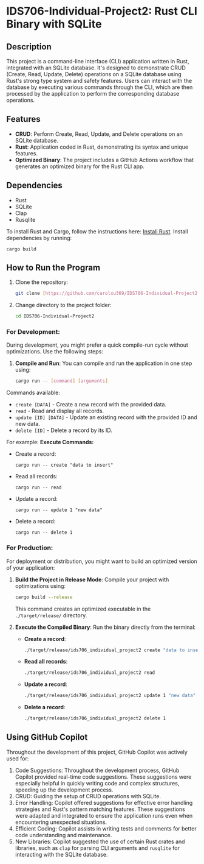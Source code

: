 # IDS706-Individual-Project2: Rust CLI Binary with SQLite

## Description
This project is a command-line interface (CLI) application written in Rust, integrated with an SQLite database. It's designed to demonstrate CRUD (Create, Read, Update, Delete) operations on a SQLite database using Rust's strong type system and safety features. Users can interact with the database by executing various commands through the CLI, which are then processed by the application to perform the corresponding database operations.

## Features
- **CRUD**: Perform Create, Read, Update, and Delete operations on an SQLite database.
- **Rust**: Application coded in Rust, demonstrating its syntax and unique features.
- **Optimized Binary**: The project includes a GitHub Actions workflow that generates an optimized binary for the Rust CLI app.

## Dependencies
- Rust
- SQLite
- Clap
- Rusqlite

To install Rust and Cargo, follow the instructions here: [Install Rust](https://www.rust-lang.org/tools/install).
Install dependencies by running:
  ```
  cargo build
  ```

## How to Run the Program

1. Clone the repository:
   ```sh
   git clone [https://github.com/carolxu369/IDS706-Individual-Project2.git]
   ```
2. Change directory to the project folder:
   ```sh
   cd IDS706-Individual-Project2
   ```

### For Development:
During development, you might prefer a quick compile-run cycle without optimizations. Use the following steps:

1. **Compile and Run**: 
   You can compile and run the application in one step using:
   ```sh
   cargo run -- [command] [arguments]
   ```

Commands available:
- `create [DATA]` - Create a new record with the provided data.
- `read` - Read and display all records.
- `update [ID] [DATA]` - Update an existing record with the provided ID and new data.
- `delete [ID]` - Delete a record by its ID.

For example:
**Execute Commands:**
   - Create a record:
     ```
     cargo run -- create "data to insert"
     ```
   - Read all records:
     ```
     cargo run -- read
     ```
   - Update a record:
     ```
     cargo run -- update 1 "new data"
     ```
   - Delete a record:
     ```
     cargo run -- delete 1

### For Production:
For deployment or distribution, you might want to build an optimized version of your application:

1. **Build the Project in Release Mode**:
   Compile your project with optimizations using:
   ```sh
   cargo build --release
   ```
   This command creates an optimized executable in the `./target/release/` directory.

2. **Execute the Compiled Binary**: 
   Run the binary directly from the terminal:
   - **Create a record**:
     ```sh
     ./target/release/ids706_individual_project2 create "data to insert"
     ```
   - **Read all records**:
     ```sh
     ./target/release/ids706_individual_project2 read
     ```
   - **Update a record**:
     ```sh
     ./target/release/ids706_individual_project2 update 1 "new data"
     ```
   - **Delete a record**:
     ```sh
     ./target/release/ids706_individual_project2 delete 1
     ```

## Using GitHub Copilot
Throughout the development of this project, GitHub Copilot was actively used for:  

1. Code Suggestions: Throughout the development process, GitHub Copilot provided real-time code suggestions. These suggestions were especially helpful in quickly writing code and complex structures, speeding up the development process.
2. CRUD: Guiding the setup of CRUD operations with SQLite.
3. Error Handling: Copilot offered suggestions for effective error handling strategies and Rust's pattern matching features. These suggestions were adapted and integrated to ensure the application runs even when encountering unexpected situations.
4. Efficient Coding: Copilot assists in writing tests and comments for better code understanding and maintenance.
5. New Libraries: Copilot suggested the use of certain Rust crates and libraries, such as `clap` for parsing CLI arguments and `rusqlite` for interacting with the SQLite database.